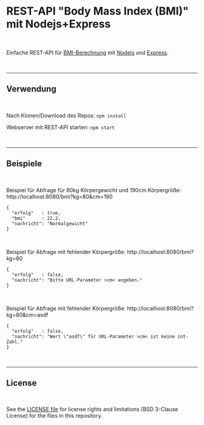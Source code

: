 # REST-API "Body Mass Index (BMI)" mit Nodejs+Express #

<br>

Einfache REST-API für [BMI-Berechnung](https://www.barmer.de/gesundheit-verstehen/leben/abnehmen-diaet/body-mass-index/bmi-rechner-1004244) 
mit [Nodejs](https://nodejs.org) und [Express](https://expressjs.com).

<br>

----

## Verwendung ##

<br>

Nach Klonen/Download des Repos: `npm install`

Webserver mit REST-API starten: `npm start`

<br>

----

## Beispiele ##

<br>

Beispiel für Abfrage für 80kg Körpergewicht und 190cm Körpergröße: http://localhost:8080/bmi?kg=80&cm=190
```
{
  "erfolg"   : true,
  "bmi"      : 22.2,
  "nachricht": "Normalgewicht"
}
```

<br>

Beispiel für Abfrage mit fehlender Körpergröße: http://localhost:8080/bmi?kg=80
```
{
  "erfolg"   : false,
  "nachricht": "Bitte URL-Parameter >cm< angeben."
}
```

<br>

Beispiel für Abfrage mit fehlender Körpergröße: http://localhost:8080/bmi?kg=80&cm=asdf
```
{
  "erfolg"   : false,
  "nachricht": "Wert \"asdf\" für URL-Parameter >cm< ist keine int-Zahl."
}
```

<br>

----

## License ##

<br>

See the [LICENSE file](LICENSE.md) for license rights and limitations (BSD 3-Clause License)
for the files in this repository.

<br>
